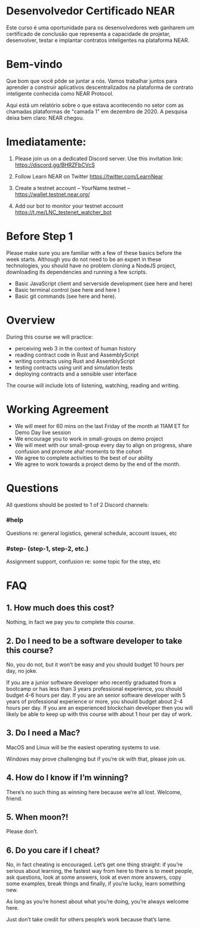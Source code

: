 # Desenvolvedor Certificado NEAR
Este curso é uma oportunidade para os desenvolvedores web ganharem um certificado de conclusão que representa a capacidade de projetar, desenvolver, testar e implantar contratos inteligentes na plataforma NEAR.

# Bem-vindo
Que bom que você pôde se juntar a nós. Vamos trabalhar juntos para aprender a construir aplicativos descentralizados na plataforma de contrato inteligente conhecida como NEAR Protocol.

Aqui está um relatório sobre o que estava acontecendo no setor com as chamadas plataformas de "camada 1" em dezembro de 2020. A pesquisa deixa bem claro: NEAR chegou.

# Imediatamente:

1. Please join us on a dedicated Discord server. Use this invitation link: https://discord.gg/BHRZFbCVcS

2. Follow Learn NEAR on Twitter https://twitter.com/LearnNear

3. Create a testnet account  – YourName.testnet – https://wallet.testnet.near.org/

4. Add our bot to monitor your testnet account https://t.me/LNC_testenet_watcher_bot

# Before Step 1
Please make sure you are familiar with a few of these basics before the week starts. Although you do not need to be an expert in these technologies, you should have no problem cloning a NodeJS project, downloading its dependencies and running a few scripts.

* Basic JavaScript client and serverside development (see here and here)
* Basic terminal control (see here and here )
* Basic git commands (see here and here).

# Overview

During this course we will practice:

* perceiving web 3 in the context of human history
* reading contract code in Rust and AssemblyScript
* writing contracts using Rust and AssemblyScript
* testing contracts using unit and simulation tests
* deploying contracts and a sensible user interface

The course will include lots of listening, watching, reading and writing.

# Working Agreement
* We will meet for 60 mins on the last Friday of the month at 11AM ET for Demo Day live session
* We encourage you to work in small-groups on demo project
* We will meet with our small-group every day to align on progress, share confusion and promote aha! moments to the cohort
* We agree to complete activities to the best of our ability
* We agree to work towards a project demo by the end of the month.

# Questions
All questions should be posted to 1 of 2 Discord channels:

### #help
Questions re: general logistics, general schedule, account issues, etc

### #step- (step-1, step-2, etc.)
Assignment support, confusion re: some topic for the step, etc

# FAQ
## 1. How much does this cost?
Nothing, in fact we pay you to complete this course.

## 2. Do I need to be a software developer to take this course?
No, you do not, but it won’t be easy and you should budget 10 hours per day, no joke.

If you are a junior software developer who recently graduated from a bootcamp or has less than 3 years professional experience, you should budget 4-6 hours per day. If you are an senior software developer with 5 years of professional experience or more, you should budget about 2-4 hours per day. If you are an experienced blockchain developer then you will likely be able to keep up with this course with about 1 hour per day of work.

## 3. Do I need a Mac?
MacOS and Linux will be the easiest operating systems to use.

Windows may prove challenging but if you’re ok with that, please join us.

## 4. How do I know if I’m winning?
There’s no such thing as winning here because we’re all lost. Welcome, friend.

## 5. When moon?!
Please don’t.

## 6. Do you care if I cheat?
No, in fact cheating is encouraged. Let’s get one thing straight: if you’re serious about learning, the fastest way from here to there is to meet people, ask questions, look at some answers, look at even more answers, copy some examples, break things and finally, if you’re lucky, learn something new.

As long as you’re honest about what you’re doing, you’re always welcome here.

Just don’t take credit for others people’s work because that’s lame.
